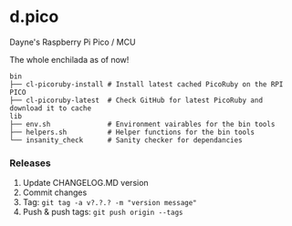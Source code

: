 # d.pico

Dayne's Raspberry Pi Pico / MCU 

The whole enchilada as of now!
```
bin
├── cl-picoruby-install # Install latest cached PicoRuby on the RPI PICO
├── cl-picoruby-latest  # Check GitHub for latest PicoRuby and download it to cache
lib
├── env.sh              # Environment vairables for the bin tools
├── helpers.sh          # Helper functions for the bin tools
└── insanity_check      # Sanity checker for dependancies 
```

### Releases

1. Update CHANGELOG.MD version
2. Commit changes
3. Tag: `git tag -a v?.?.? -m "version message"`
4. Push & push tags: `git push origin --tags`
